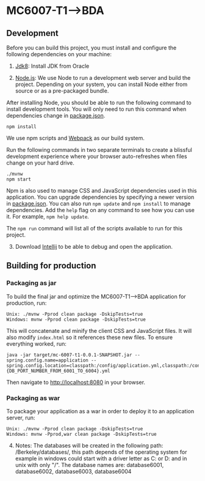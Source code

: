 # MC6007-T1-->BDA

## Development

Before you can build this project, you must install and configure the following dependencies on your machine:

1. [Jdk8][]: Install JDK from Oracle

2. [Node.js][]: We use Node to run a development web server and build the project.
   Depending on your system, you can install Node either from source or as a pre-packaged bundle.

After installing Node, you should be able to run the following command to install development tools.
You will only need to run this command when dependencies change in [package.json](package.json).

    npm install

We use npm scripts and [Webpack][] as our build system.

Run the following commands in two separate terminals to create a blissful development experience where your browser
auto-refreshes when files change on your hard drive.

    ./mvnw
    npm start

Npm is also used to manage CSS and JavaScript dependencies used in this application. You can upgrade dependencies by
specifying a newer version in [package.json](package.json). You can also run `npm update` and `npm install` to manage dependencies.
Add the `help` flag on any command to see how you can use it. For example, `npm help update`.

The `npm run` command will list all of the scripts available to run for this project.

3. Download [Intellij][] to be able to debug and open the application.

## Building for production

### Packaging as jar

To build the final jar and optimize the MC6007-T1-->BDA application for production, run:

    Unix: ./mvnw -Pprod clean package -DskipTests=true
    Windows: mvnw -Pprod clean package -DskipTests=true

This will concatenate and minify the client CSS and JavaScript files. It will also modify `index.html` so it references these new files.
To ensure everything worked, run:

    java -jar target/mc-6007-t1-0.0.1-SNAPSHOT.jar --spring.config.name=application --spring.config.location=classpath:/config/application.yml,classpath:/config/application-{DB_PORT_NUMBER_FROM_6001_TO_6004}.yml

Then navigate to [http://localhost:8080](http://localhost:8080) in your browser.

### Packaging as war

To package your application as a war in order to deploy it to an application server, run:

    Unix: ./mvnw -Pprod clean package -DskipTests=true
    Windows: mvnw -Pprod,war clean package -DskipTests=true

4. Notes:
   The databases will be created in the following path: /Berkeley/databases/, this path depends of the operating system for example in windows could start with a driver letter as C: or D: and in unix with only "/".
   The database names are: database6001, database6002, database6003, database6004

[node.js]: https://nodejs.org/
[webpack]: https://webpack.github.io/
[intellij]: https://www.jetbrains.com/idea/download/#section=windows/
[jdk8]: https://www.oracle.com/technetwork/java/javase/downloads/jdk8-downloads-2133151.html

